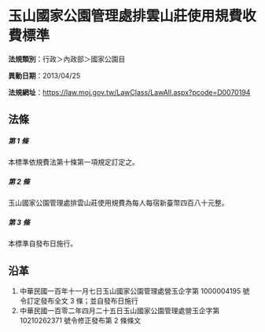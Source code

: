 # 玉山國家公園管理處排雲山莊使用規費收費標準



**法規類別**：行政＞內政部＞國家公園目

**異動日期**：2013/04/25  

**法規網址**：https://law.moj.gov.tw/LawClass/LawAll.aspx?pcode=D0070194



## 法條
##### 第 1 條
本標準依規費法第十條第一項規定訂定之。

##### 第 2 條
玉山國家公園管理處排雲山莊使用規費為每人每宿新臺幣四百八十元整。

##### 第 3 條
本標準自發布日施行。

## 沿革
1. 中華民國一百年十一月七日玉山國家公園管理處營玉企字第 1000004195 號令訂定發布全文 3  條；並自發布日施行
1. 中華民國一百零二年四月二十五日玉山國家公園管理處營玉企字第 10210262371  號令修正發布第 2  條條文

